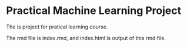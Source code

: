 Practical Machine Learning Project
==================
The is project for pratical learning course. 

The rmd file is index.rmd, and index.html is output of this rmd file.
